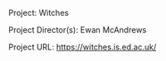 Project: Witches

Project Director(s): Ewan McAndrews

Project URL: <https://witches.is.ed.ac.uk/>


